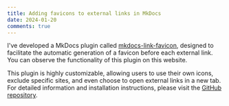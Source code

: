 ```yaml
---
title: Adding favicons to external links in MkDocs
date: 2024-01-20
comments: true
---
```


I've developed a MkDocs plugin called [mkdocs-link-favicon](https://www.github.com/christophdebaene/mkdocs-link-favicon), designed to facilitate the automatic generation of a favicon before each external link. You can observe the functionality of this plugin on this website.

<!-- more -->

This plugin is highly customizable, allowing users to use their own icons, exclude specific sites, and even choose to open external links in a new tab. For detailed information and installation instructions, please visit the [GitHub repository](https://www.github.com/christophdebaene/mkdocs-link-favicon).
